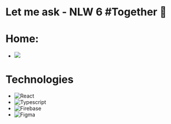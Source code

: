 # Let me ask - NLW 6 #Together 🚀
 
# Home: 
- ![](https://github.com/vitormanoelcsantos/Let-me-ask-images/blob/master/home.png)

# Technologies
- ![React](https://pt-br.reactjs.org/)
- ![Typescript](https://www.typescriptlang.org/)
- ![Firebase](https://firebase.google.com/?gclid=CjwKCAjwz_WGBhA1EiwAUAxIcT8VQxYprCKkpoXkqykUgqFPHbl_hpG8ZLyCdG04HprjIepZ1M223hoCaYsQAvD_BwE&gclsrc=aw.ds)
- ![Figma](https://www.figma.com/file/EWSJWoVN6yniefF9ktz17q/Letmeask-(Copy))

